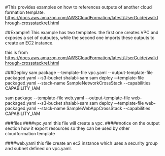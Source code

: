 #This provides examples on how to references outputs of another cloud formation template.
https://docs.aws.amazon.com/AWSCloudFormation/latest/UserGuide/walkthrough-crossstackref.html

##Example1
This example has two templates. the first one creates VPC and exposes a set of outputes, 
while the second one imports these outputs to create an EC2 instance.

this is from https://docs.aws.amazon.com/AWSCloudFormation/latest/UserGuide/walkthrough-crossstackref.html

###Deploy
sam package --template-file vpc.yaml --output-template-file packaged.yaml --s3-bucket shalabi-sam
sam deploy --template-file packaged.yaml --stack-name SampleNetworkCrossStack --capabilities CAPABILITY_IAM

sam package --template-file web.yaml --output-template-file web-packaged.yaml --s3-bucket shalabi-sam
sam deploy --template-file web-packaged.yaml --stack-name SampleWebAppCrossStack --capabilities CAPABILITY_IAM

###files
####vpc.yaml
this file will create a vpc.
#####notice on the output section how it export resources so they can be used by other cloudformation template

####web.yaml
this file create an ec2 instance which uses a security group and subnet defined on vpc.yaml.
